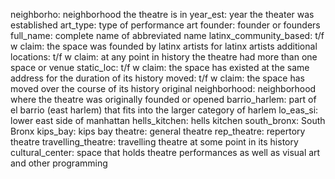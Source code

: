 neighborho: neighborhood the theatre is in
year_est: year the theater was established
art_type: type of performance art
founder: founder or founders
full_name: complete name of abbreviated name
latinx_community_based: t/f w claim: the space was founded by latinx artists for latinx artists
additional locations: t/f w claim: at any point in history  the theatre had more than one space or venue
static_loc: t/f w claim: the space has existed at the same address for the duration of its history
moved: t/f w claim: the space has moved over the course of its history
original neighborhood: neighborhood where the theatre was originally founded or opened
barrio_harlem: part of el barrio (east harlem) that fits into the larger category of harlem
lo_eas_si: lower east side of manhattan
hells_kitchen: hells kitchen
south_bronx: South Bronx
kips_bay: kips bay
theatre: general theatre
rep_theatre: repertory theatre
travelling_theatre: travelling theatre at some point in its history
cultural_center: space that holds theatre performances as well as visual art and other programming
